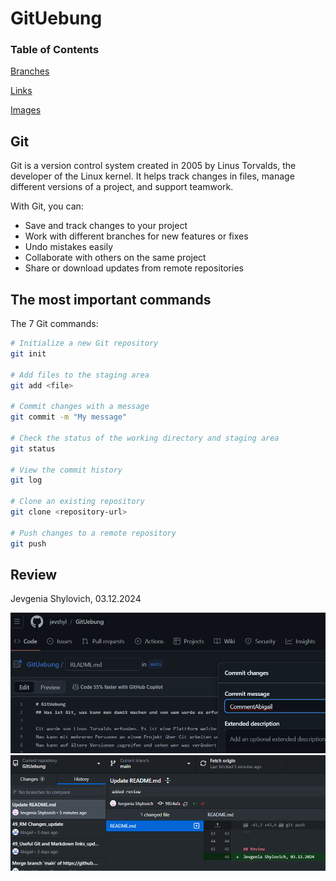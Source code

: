 # GitUebung

### Table of Contents
[Branches](https://github.com/Abigail-LlanqueRomero/GitUebung/blob/main/Branches/Branches.md)

[Links](https://github.com/Abigail-LlanqueRomero/GitUebung/blob/main/Links/Links.md)

[Images](https://github.com/Abigail-LlanqueRomero/GitUebung/tree/main/Images)


## Git
Git is a version control system created in 2005 by Linus Torvalds, the developer of the Linux kernel. It helps track changes in files, manage different versions of a project, and support teamwork.  

With Git, you can:  
- Save and track changes to your project  
- Work with different branches for new features or fixes  
- Undo mistakes easily  
- Collaborate with others on the same project  
- Share or download updates from remote repositories


## The most important commands

The 7 Git commands:

```bash
# Initialize a new Git repository
git init

# Add files to the staging area
git add <file>

# Commit changes with a message
git commit -m "My message"

# Check the status of the working directory and staging area
git status

# View the commit history
git log

# Clone an existing repository
git clone <repository-url>

# Push changes to a remote repository
git push
```

## Review
Jevgenia Shylovich, 03.12.2024

![CommentAbionJev](https://github.com/Abigail-LlanqueRomero/GitUebung/blob/main/Images/CommentAbiotherRepository.png)
![CommentJev](https://github.com/Abigail-LlanqueRomero/GitUebung/blob/main/Images/CommentJev.png)

